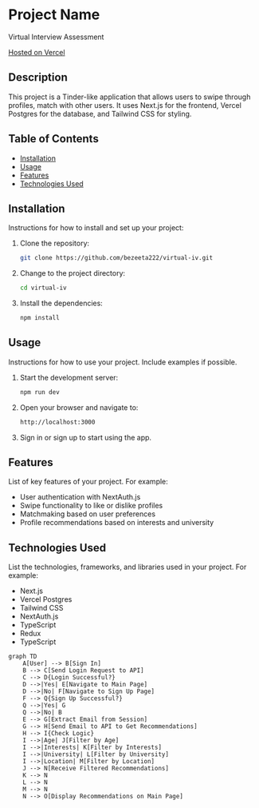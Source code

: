 # Project Name

Virtual Interview Assessment

[Hosted on Vercel](https://virtual-iv.vercel.app/)

## Description

This project is a Tinder-like application that allows users to swipe through profiles, match with other users. It uses Next.js for the frontend, Vercel Postgres for the database, and Tailwind CSS for styling.

## Table of Contents

- [Installation](#installation)
- [Usage](#usage)
- [Features](#features)
- [Technologies Used](#technologies-used)

## Installation

Instructions for how to install and set up your project:

1. Clone the repository:
   ```bash
   git clone https://github.com/bezeeta222/virtual-iv.git
   ```

2. Change to the project directory:
   ```bash
   cd virtual-iv
   ```

3. Install the dependencies:
   ```bash
   npm install
   ```

## Usage

Instructions for how to use your project. Include examples if possible.

1. Start the development server:
   ```bash
   npm run dev
   ```

2. Open your browser and navigate to:
   ```bash
   http://localhost:3000
   ```

3. Sign in or sign up to start using the app.

## Features

List of key features of your project. For example:

- User authentication with NextAuth.js
- Swipe functionality to like or dislike profiles
- Matchmaking based on user preferences
- Profile recommendations based on interests and university

## Technologies Used

List the technologies, frameworks, and libraries used in your project. For example:

- Next.js
- Vercel Postgres
- Tailwind CSS
- NextAuth.js
- TypeScript
- Redux
- TypeScript

```mermaid
graph TD
    A[User] --> B[Sign In]
    B --> C[Send Login Request to API]
    C --> D{Login Successful?}
    D -->|Yes| E[Navigate to Main Page]
    D -->|No| F[Navigate to Sign Up Page]
    F --> Q{Sign Up Successful?}
    Q -->|Yes| G
    Q -->|No| B
    E --> G[Extract Email from Session]
    G --> H[Send Email to API to Get Recommendations]
    H --> I{Check Logic}
    I -->|Age| J[Filter by Age]
    I -->|Interests| K[Filter by Interests]
    I -->|University| L[Filter by University]
    I -->|Location| M[Filter by Location]
    J --> N[Receive Filtered Recommendations]
    K --> N
    L --> N
    M --> N
    N --> O[Display Recommendations on Main Page]
